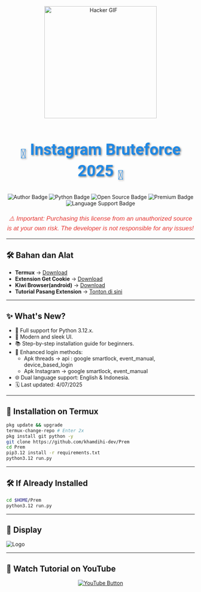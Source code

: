 <div align="center">
    <img src="https://gifdb.com/images/high/glitching-hacker-hub-biwszmcveudzaori.gif" width="300" alt="Hacker GIF" />
</div>

<h1 align="center" style="font-family: 'Roboto', sans-serif; font-size: 3em; color: #1E88E5; text-shadow: 2px 2px 4px rgba(0,0,0,0.5);">
     <b><sub>👾</sub> Instagram Bruteforce 2025 <sub>👾</sub></b>
</h1>

<div align="center">
    <img src="https://img.shields.io/badge/Author-KhamdihiDev-1E88E5?style=for-the-badge&logo=github&logoColor=white" alt="Author Badge" />
    <img src="https://img.shields.io/badge/Written%20In-Python3.12.x-4CAF50?style=for-the-badge&logo=python&logoColor=white" alt="Python Badge" />
    <img src="https://img.shields.io/badge/Open%20Source-No-FFC107?style=for-the-badge&logo=lock&logoColor=white" alt="Open Source Badge" />
    <img src="https://img.shields.io/badge/Premium-Yes-F44336?style=for-the-badge&logo=crown&logoColor=white" alt="Premium Badge" />
    <img src="https://img.shields.io/badge/Language-English%20%26%20Indonesia-9C27B0?style=for-the-badge&logo=translate&logoColor=white" alt="Language Support Badge" />
</div>

<p align="center" style="font-family: 'Arial', sans-serif; font-size: 1.2em; color: #E53935; margin-top: 20px;">
    <i>⚠️ Important: Purchasing this license from an unauthorized source is at your own risk. The developer is not responsible for any issues!</i>
</p>

---

## 🛠️ Bahan dan Alat
- **Termux** → [Download](https://f-droid.org/repo/com.termux_1020.apk)
- **Extension Get Cookie** → [Download](https://github.com/khamdihi-dev/kukiku/raw/refs/heads/main/Kukiku.zip)
- **Kiwi Browser(android)** → [Download](https://apkpure.com/kiwi-browser-fast-quiet/com.kiwibrowser.browser)
- **Tutorial Pasang Extension** → [Tonton di sini](https://www.youtube.com/watch?v=readopB_D6s&pp=ygUSa2hhbWRpaGkgZ2V0IGNva2ll)

---

## ✨ What's New?
- 🐍 Full support for Python 3.12.x.
- 🎨 Modern and sleek UI.
- 📚 Step-by-step installation guide for beginners.
- 🔑 Enhanced login methods:
  - Apk threads -> api : google smartlock, event_manual, device_based_login
  - Apk Instagram -> google smartlock, event_manual
- 🌐 Dual language support: English & Indonesia.
- 🗓 Last updated: 4/07/2025

---

## 🚀 Installation on Termux
```sh
pkg update && upgrade
termux-change-repo # Enter 2x
pkg install git python -y
git clone https://github.com/khamdihi-dev/Prem
cd Prem
pip3.12 install -r requirements.txt
python3.12 run.py
```

---

## 🛠️ If Already Installed
```sh
cd $HOME/Prem
python3.12 run.py
```

---

## 📸 Display
![Logo](image/elite3.png)

---

## 🎥 Watch Tutorial on YouTube
<div align="center">
    <a href="https://www.youtube.com/watch?v=lIv9z7jWa88&t=1s" target="_blank">
        <img src="https://img.shields.io/badge/Watch%20Tutorial%20on%20YouTube-red?style=for-the-badge&logo=youtube&logoColor=white" alt="YouTube Button">
    </a>
</div>
